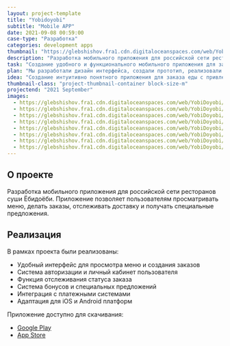 ```yaml
---
layout: project-template
title: "Yobidoyobi"
subtitle: "Mobile APP"
date: 2021-09-08 00:59:00
case-type: "Разработка"
categories: development apps
thumbnail: "https://glebshishov.fra1.cdn.digitaloceanspaces.com/web/YobiDoyobi/YobiDoyobi_01_Thumbnail.jpg"
description: "Разработка мобильного приложения для российской сети ресторанов суши Ёбидоёби."
task: "Создание удобного и функционального мобильного приложения для заказа еды из ресторанов сети Ёбидоёби."
plan: "Мы разработали дизайн интерфейса, создали прототип, реализовали основные функции и провели тестирование с реальными пользователями."
idea: "Создание интуитивно понятного приложения для заказа еды с привлекательным дизайном и удобной навигацией."
thumbnail-class: "project-thumbnail-container block-size-m"
projectend: "2021 September"
images:
  - https://glebshishov.fra1.cdn.digitaloceanspaces.com/web/YobiDoyobi/YobiDoyobi_01.jpg
  - https://glebshishov.fra1.cdn.digitaloceanspaces.com/web/YobiDoyobi/YobiDoyobi_02.jpg
  - https://glebshishov.fra1.cdn.digitaloceanspaces.com/web/YobiDoyobi/YobiDoyobi_03.jpg
  - https://glebshishov.fra1.cdn.digitaloceanspaces.com/web/YobiDoyobi/YobiDoyobi_04.jpg
  - https://glebshishov.fra1.cdn.digitaloceanspaces.com/web/YobiDoyobi/YobiDoyobi_05.jpg
  - https://glebshishov.fra1.cdn.digitaloceanspaces.com/web/YobiDoyobi/YobiDoyobi_06.jpg
  - https://glebshishov.fra1.cdn.digitaloceanspaces.com/web/YobiDoyobi/YobiDoyobi_07.jpg
  - https://glebshishov.fra1.cdn.digitaloceanspaces.com/web/YobiDoyobi/YobiDoyobi_08.jpg
---
```


## О проекте

Разработка мобильного приложения для российской сети ресторанов суши Ёбидоёби. Приложение позволяет пользователям просматривать меню, делать заказы, отслеживать доставку и получать специальные предложения.

## Реализация

В рамках проекта были реализованы:
- Удобный интерфейс для просмотра меню и создания заказов
- Система авторизации и личный кабинет пользователя
- Функция отслеживания статуса заказа
- Система бонусов и специальных предложений
- Интеграция с платежными системами
- Адаптация для iOS и Android платформ

Приложение доступно для скачивания:
- [Google Play](https://play.google.com/store/apps/details?id=ru.ebidoebi.ebi&hl=en)
- [App Store](https://apps.apple.com/tt/app/%D1%91%D0%B1%D0%B8%D0%B4%D0%BE%D1%91%D0%B1%D0%B8-%D0%B4%D0%BE%D1%81%D1%82%D0%B0%D0%B2%D0%BA%D0%B0-%D1%80%D0%BE%D0%BB%D0%BB%D0%BE%D0%B2/id1482373099?ign-mpt=uo%3D2)

